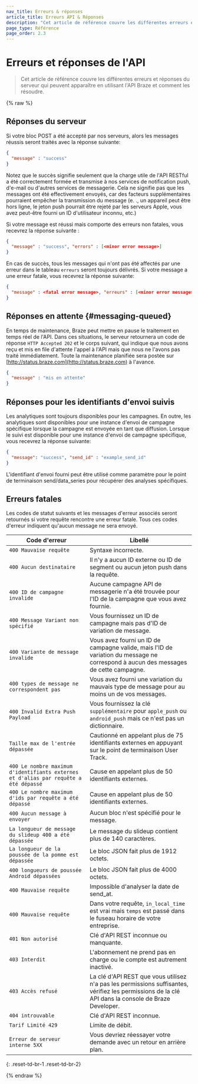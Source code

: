 ```yaml
---
nav_title: Erreurs & réponses
article_title: Erreurs API & Réponses
description: "Cet article de référence couvre les différentes erreurs et réponses du serveur qui peuvent apparaître en utilisant l'API Braze et comment les résoudre."
page_type: Référence
page_order: 2.3
---
```


# Erreurs et réponses de l'API

> Cet article de référence couvre les différentes erreurs et réponses du serveur qui peuvent apparaître en utilisant l'API Braze et comment les résoudre.

{% raw %}

## Réponses du serveur

Si votre bloc POST a été accepté par nos serveurs, alors les messages réussis seront traités avec la réponse suivante:

```json
{
  "message" : "success"
}
```

Notez que le succès signifie seulement que la charge utile de l'API RESTful a été correctement formée et transmise à nos services de notification push, d'e-mail ou d'autres services de messagerie. Cela ne signifie pas que les messages ont été effectivement envoyés, car des facteurs supplémentaires pourraient empêcher la transmission du message (e. ., un appareil peut être hors ligne, le jeton push pourrait être rejeté par les serveurs Apple, vous avez peut-être fourni un ID d'utilisateur inconnu, etc.)

Si votre message est réussi mais comporte des erreurs non fatales, vous recevrez la réponse suivante :

```json
{
  "message" : "success", "errors" : [<minor error message>]
}
```

En cas de succès, tous les messages qui n'ont pas été affectés par une erreur dans le tableau `erreurs` seront toujours délivrés. Si votre message a une erreur fatale, vous recevrez la réponse suivante:

```json
{
  "message" : <fatal error message>, "erreurs" : [<minor error message>]
}
```

## Réponses en attente {#messaging-queued}

En temps de maintenance, Braze peut mettre en pause le traitement en temps réel de l'API. Dans ces situations, le serveur retournera un code de réponse `HTTP Accepted 202` et le corps suivant, qui indique que nous avons reçu et mis en file d'attente l'appel à l'API mais que nous ne l'avons pas traité immédiatement. Toute la maintenance planifiée sera postée sur [http://status.braze.com](http://status.braze.com) à l'avance.

```json
{
  "message" : "mis en attente"
}
```

## Réponses pour les identifiants d'envoi suivis

Les analytiques sont toujours disponibles pour les campagnes. En outre, les analytiques sont disponibles pour une instance d'envoi de campagne spécifique lorsque la campagne est envoyée en tant que diffusion. Lorsque le suivi est disponible pour une instance d'envoi de campagne spécifique, vous recevrez la réponse suivante:

```json
{
  "message": "success", "send_id" : "example_send_id"
}
```

L'identifiant d'envoi fourni peut être utilisé comme paramètre pour le point de terminaison send/data_series pour récupérer des analyses spécifiques.

## Erreurs fatales

Les codes de statut suivants et les messages d'erreur associés seront retournés si votre requête rencontre une erreur fatale. Tous ces codes d'erreur indiquent qu'aucun message ne sera envoyé.

| Code d'erreur                                                                        | Libellé                                                                                                                                             |
| ------------------------------------------------------------------------------------ | --------------------------------------------------------------------------------------------------------------------------------------------------- |
| `400 Mauvaise requête`                                                               | Syntaxe incorrecte.                                                                                                                                 |
| `400 Aucun destinataire`                                                             | Il n'y a aucun ID externe ou ID de segment ou aucun jeton push dans la requête.                                                                     |
| `400 ID de campagne invalide`                                                        | Aucune campagne API de messagerie n'a été trouvée pour l'ID de la campagne que vous avez fournie.                                                   |
| `400 Message Variant non spécifié`                                                   | Vous fournissez un ID de campagne mais pas d'ID de variation de message.                                                                            |
| `400 Variante de message invalide`                                                   | Vous avez fourni un ID de campagne valide, mais l'ID de variation du message ne correspond à aucun des messages de cette campagne.                  |
| `400 types de message ne correspondent pas`                                          | Vous avez fourni une variation du mauvais type de message pour au moins un de vos messages.                                                         |
| `400 Invalid Extra Push Payload`                                                     | Vous fournissez la clé `supplémentaire` pour `apple_push` ou `android_push` mais ce n'est pas un dictionnaire.                                      |
| `Taille max de l'entrée dépassée`                                                    | Cautionné en appelant plus de 75 identifiants externes en appuyant sur le point de terminaison User Track.                                          |
| `400 Le nombre maximum d'identifiants externes et d'alias par requête a été dépassé` | Cause en appelant plus de 50 identifiants externes.                                                                                                 |
| `400 Le nombre maximum d'ids par requête a été dépassé`                              | Cause en appelant plus de 50 identifiants externes.                                                                                                 |
| `400 Aucun message à envoyer`                                                        | Aucun bloc n'est spécifié pour le message.                                                                                                          |
| `La longueur de message du slideup 400 a été dépassée`                               | Le message du slideup contient plus de 140 caractères.                                                                                              |
| `La longueur de la poussée de la pomme est dépassée`                                 | Le bloc JSON fait plus de 1912 octets.                                                                                                              |
| `400 longueurs de poussée Android dépassées`                                         | Le bloc JSON fait plus de 4000 octets.                                                                                                              |
| `400 Mauvaise requête`                                                               | Impossible d'analyser la date de send_at.                                                                                                           |
| `400 Mauvaise requête`                                                               | Dans votre requête, `in_local_time` est vrai mais `temps` est passé dans le fuseau horaire de votre entreprise.                                     |
| `401 Non autorisé`                                                                   | Clé d'API REST inconnue ou manquante.                                                                                                               |
| `403 Interdit`                                                                       | L'abonnement ne prend pas en charge ou le compte est autrement inactivé.                                                                            |
| `403 Accès refusé`                                                                   | La clé d'API REST que vous utilisez n'a pas les permissions suffisantes, vérifiez les permissions de la clé API dans la console de Braze Developer. |
| `404 introuvable`                                                                    | Clé d'API REST inconnue.                                                                                                                            |
| `Tarif Limité 429`                                                                   | Limite de débit.                                                                                                                                    |
| `Erreur de serveur interne 5XX`                                                      | Vous devriez réessayer votre demande avec un retour en arrière plan.                                                                                |
{: .reset-td-br-1 .reset-td-br-2}

{% endraw %}
